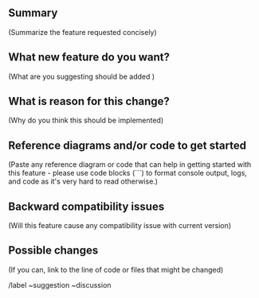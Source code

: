## Summary

(Summarize the feature requested concisely)


## What new feature do you want?

(What are you suggesting should be added )


## What is reason for this change?

(Why do you think this should be implemented)


## Reference diagrams and/or code to get started

(Paste any reference diagram or code that can help in getting started with this feature - please use code blocks (```) to format console output,
logs, and code as it's very hard to read otherwise.)


## Backward compatibility issues

(Will this feature cause any compatibility issue with current version)


## Possible changes

(If you can, link to the line of code or files that might be changed)
 

/label ~suggestion ~discussion
